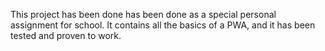 This project has been done has been done as a special personal assignment for school.
It contains all the basics of a PWA, and it has been tested and proven to work.
